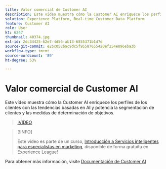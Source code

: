 ```yaml
---
title: Valor comercial de Customer AI
description: Este vídeo muestra cómo la Customer AI enriquece los perfiles de los clientes con las tendencias basadas en AI y potencia la segmentación de clientes y las medidas de determinación de objetivos.
solution: Experience Platform, Real-time Customer Data Platform
feature: Customer AI
role: User
kt: 6247
thumbnail: 40374.jpg
exl-id: 2dc34425-62e7-4d56-ab13-6855371b1d7d
source-git-commit: e2bc058bac9dc5f95587655420ef254e896eba3b
workflow-type: tm+mt
source-wordcount: '89'
ht-degree: 53%

---
```


# Valor comercial de Customer AI

Este vídeo muestra cómo la Customer AI enriquece los perfiles de los clientes con las tendencias basadas en AI y potencia la segmentación de clientes y las medidas de determinación de objetivos.

>[!VIDEO](https://video.tv.adobe.com/v/40374?quality=12&learn=on)

>[!INFO]
>
> Este vídeo es parte de un curso, [Introducción a Servicios inteligentes para especialistas en marketing](https://experienceleague.adobe.com/?recommended=ExperiencePlatform-U-1-2020.1.intelligentservices), disponible de forma gratuita en Experience League!

Para obtener más información, visite [Documentación de Customer AI](https://experienceleague.adobe.com/docs/experience-platform/intelligent-services/customer-ai/overview.html)
